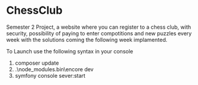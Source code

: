 # ChessClub
Semester 2 Project, a website where you can register to a chess club, with security, possibility of paying to enter compotitions and new puzzles every week with the solutions coming the following week implamented.

To Launch use the following syntax in your console

1. composer update
2. .\node_modules\.bin\encore dev 
3. symfony console sever:start
